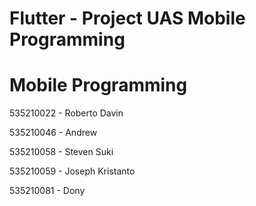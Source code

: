 # Flutter - Project UAS Mobile Programming
<!DOCTYPE html>
<html>
<head>
</head>
<body>

<h1>Mobile Programming</h1>
<p>535210022 - Roberto Davin</p>
<p>535210046 - Andrew</p>
<p>535210058 - Steven Suki</p>
<p>535210059 - Joseph Kristanto</p>
<p>535210081 - Dony </p>
</body>
</html>
